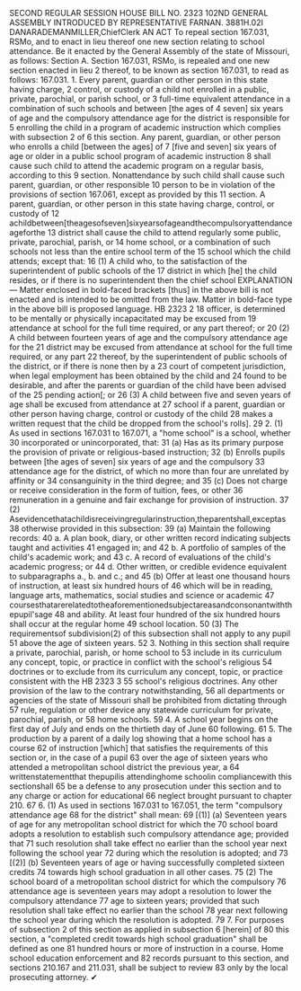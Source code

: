 SECOND REGULAR SESSION
HOUSE BILL NO. 2323
102ND GENERAL ASSEMBLY
INTRODUCED BY REPRESENTATIVE FARNAN.
3881H.02I DANARADEMANMILLER,ChiefClerk
AN ACT
To repeal section 167.031, RSMo, and to enact in lieu thereof one new section relating to
school attendance.
Be it enacted by the General Assembly of the state of Missouri, as follows:
Section A. Section 167.031, RSMo, is repealed and one new section enacted in lieu
2 thereof, to be known as section 167.031, to read as follows:
167.031. 1. Every parent, guardian or other person in this state having charge,
2 control, or custody of a child not enrolled in a public, private, parochial, or parish school, or
3 full-time equivalent attendance in a combination of such schools and between [the ages of
4 seven] six years of age and the compulsory attendance age for the district is responsible for
5 enrolling the child in a program of academic instruction which complies with subsection 2 of
6 this section. Any parent, guardian, or other person who enrolls a child [between the ages] of
7 [five and seven] six years of age or older in a public school program of academic instruction
8 shall cause such child to attend the academic program on a regular basis, according to this
9 section. Nonattendance by such child shall cause such parent, guardian, or other responsible
10 person to be in violation of the provisions of section 167.061, except as provided by this
11 section. A parent, guardian, or other person in this state having charge, control, or custody of
12 achildbetween[theagesofseven]sixyearsofageandthecompulsoryattendanceageforthe
13 district shall cause the child to attend regularly some public, private, parochial, parish, or
14 home school, or a combination of such schools not less than the entire school term of the
15 school which the child attends; except that:
16 (1) A child who, to the satisfaction of the superintendent of public schools of the
17 district in which [he] the child resides, or if there is no superintendent then the chief school
EXPLANATION — Matter enclosed in bold-faced brackets [thus] in the above bill is not enacted and is
intended to be omitted from the law. Matter in bold-face type in the above bill is proposed language.
HB 2323 2
18 officer, is determined to be mentally or physically incapacitated may be excused from
19 attendance at school for the full time required, or any part thereof; or
20 (2) A child between fourteen years of age and the compulsory attendance age for the
21 district may be excused from attendance at school for the full time required, or any part
22 thereof, by the superintendent of public schools of the district, or if there is none then by a
23 court of competent jurisdiction, when legal employment has been obtained by the child and
24 found to be desirable, and after the parents or guardian of the child have been advised of the
25 pending action[; or
26 (3) A child between five and seven years of age shall be excused from attendance at
27 school if a parent, guardian or other person having charge, control or custody of the child
28 makes a written request that the child be dropped from the school's rolls].
29 2. (1) As used in sections 167.031 to 167.071, a "home school" is a school, whether
30 incorporated or unincorporated, that:
31 (a) Has as its primary purpose the provision of private or religious-based instruction;
32 (b) Enrolls pupils between [the ages of seven] six years of age and the compulsory
33 attendance age for the district, of which no more than four are unrelated by affinity or
34 consanguinity in the third degree; and
35 (c) Does not charge or receive consideration in the form of tuition, fees, or other
36 remuneration in a genuine and fair exchange for provision of instruction.
37 (2) Asevidencethatachildisreceivingregularinstruction,theparentshall,exceptas
38 otherwise provided in this subsection:
39 (a) Maintain the following records:
40 a. A plan book, diary, or other written record indicating subjects taught and activities
41 engaged in; and
42 b. A portfolio of samples of the child's academic work; and
43 c. A record of evaluations of the child's academic progress; or
44 d. Other written, or credible evidence equivalent to subparagraphs a., b. and c.; and
45 (b) Offer at least one thousand hours of instruction, at least six hundred hours of
46 which will be in reading, language arts, mathematics, social studies and science or academic
47 coursesthatarerelatedtotheaforementionedsubjectareasandconsonantwiththepupil'sage
48 and ability. At least four hundred of the six hundred hours shall occur at the regular home
49 school location.
50 (3) The requirementsof subdivision(2) of this subsection shall not apply to any pupil
51 above the age of sixteen years.
52 3. Nothing in this section shall require a private, parochial, parish, or home school to
53 include in its curriculum any concept, topic, or practice in conflict with the school's religious
54 doctrines or to exclude from its curriculum any concept, topic, or practice consistent with the
HB 2323 3
55 school's religious doctrines. Any other provision of the law to the contrary notwithstanding,
56 all departments or agencies of the state of Missouri shall be prohibited from dictating through
57 rule, regulation or other device any statewide curriculum for private, parochial, parish, or
58 home schools.
59 4. A school year begins on the first day of July and ends on the thirtieth day of June
60 following.
61 5. The production by a parent of a daily log showing that a home school has a course
62 of instruction [which] that satisfies the requirements of this section or, in the case of a pupil
63 over the age of sixteen years who attended a metropolitan school district the previous year, a
64 writtenstatementthat thepupilis attendinghome schoolin compliancewith this sectionshall
65 be a defense to any prosecution under this section and to any charge or action for educational
66 neglect brought pursuant to chapter 210.
67 6. (1) As used in sections 167.031 to 167.051, the term "compulsory attendance age
68 for the district" shall mean:
69 [(1)] (a) Seventeen years of age for any metropolitan school district for which the
70 school board adopts a resolution to establish such compulsory attendance age; provided that
71 such resolution shall take effect no earlier than the school year next following the school year
72 during which the resolution is adopted; and
73 [(2)] (b) Seventeen years of age or having successfully completed sixteen credits
74 towards high school graduation in all other cases.
75 (2) The school board of a metropolitan school district for which the compulsory
76 attendance age is seventeen years may adopt a resolution to lower the compulsory attendance
77 age to sixteen years; provided that such resolution shall take effect no earlier than the school
78 year next following the school year during which the resolution is adopted.
79 7. For purposes of subsection 2 of this section as applied in subsection 6 [herein] of
80 this section, a "completed credit towards high school graduation" shall be defined as one
81 hundred hours or more of instruction in a course. Home school education enforcement and
82 records pursuant to this section, and sections 210.167 and 211.031, shall be subject to review
83 only by the local prosecuting attorney.
✔